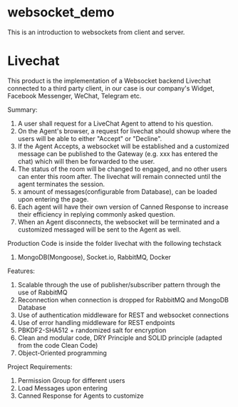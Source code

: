# websocket_demo
This is an introduction to websockets from client and server.

# Livechat
This product is the implementation of a Websocket backend Livechat connected to a third party client, in our case is our company's Widget, Facebook Messenger, WeChat, Telegram etc. 

Summary:
1. A user shall request for a LiveChat Agent to attend to his question.
2. On the Agent's browser, a request for livechat should showup where the users will be able to either "Accept" or "Decline".
3. If the Agent Accepts, a websocket will be established and a customized message can be published to the Gateway (e.g. xxx has entered the chat) which will then be forwarded to the user.
4. The status of the room will be changed to engaged, and no other users can enter this room after. The livechat will remain connected until the agent terminates the session.
5. x amount of messages(configurable from Database), can be loaded upon entering the page.
6. Each agent will have their own version of Canned Response to increase their efficiency in replying commonly asked question.
7. When an Agent disconnects, the websocket will be terminated and a customized messaged will be sent to the Agent as well.

Production Code is inside the folder livechat with the following techstack
1. MongoDB(Mongoose), Socket.io, RabbitMQ, Docker

Features:
1. Scalable through the use of publisher/subscriber pattern through the use of RabbitMQ
2. Reconnection when connection is dropped for RabbitMQ and MongoDB Database
3. Use of authentication middleware for REST and websocket connections
3. Use of error handling middleware for REST endpoints
4. PBKDF2-SHA512 + randomized salt for encryption
5. Clean and modular code, DRY Principle and SOLID principle (adapted from the code Clean Code)
6. Object-Oriented programming

Project Requirements:
1. Permission Group for different users
2. Load Messages upon entering
3. Canned Response for Agents to customize
